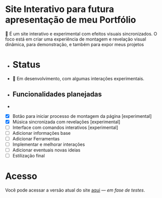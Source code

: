 # Site Interativo para futura apresentação de meu Portfólio

🔧 É um site interativo e experimental com efeitos visuais sincronizados. O foco está em criar uma experiência de montagem e revelação visual dinâmica, para demonstração, e também para expor meus projetos

- # Status

- 🚧 Em desenvolvimento, com algumas interações experimentais.

- ## Funcionalidades planejadas
- 
- [x] Botão para iniciar processo de montagem da página [experimental]
- [x] Música sincronizada com revelações [experimental]
- [ ] Interface com comandos interativos [experimental]
- [ ] Adicionar informações base
- [ ] Adicionar Ferramentas
- [ ] Implementar e melhorar interações
- [ ] Adicionar eventuais novas ideias
- [ ] Estilização final

# Acesso
Você pode acessar a versão atual do site [aqui](https://sharkofertas.store) — *em fase de testes*.

